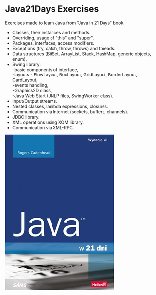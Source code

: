 # Java21Days Exercises
Exercises made to learn Java from "Java in 21 Days" book.
* Classes, their instances and methods.
* Overriding, usage of "this" and "super".
* Packages, interfaces, access modifiers.
* Exceptions (try, catch, throw, throws) and threads.
* Data structures (BitSet, ArrayList, Stack, HashMap, generic objects, enum).
* Swing library: <br/>
-basic components of interface,<br/>
-layouts - FlowLayout, BoxLayout, GridLayout, BorderLayout, CardLayout,<br/> 
-events handling,<br/> 
-Graphics2D class,<br/> 
-Java Web Start (JNLP files, SwingWorker class).<br/>
* Input/Output streams.
* Nested classes, lambda expressions, closures.
* Communication via Internet (sockets, buffers, channels).
* JDBC library.
* XML operations using XOM library.
* Communication via XML-RPC.

![java21](https://github.com/KarolinaLewinska/Java21Days_Exercises/blob/main/java21.jpg)
